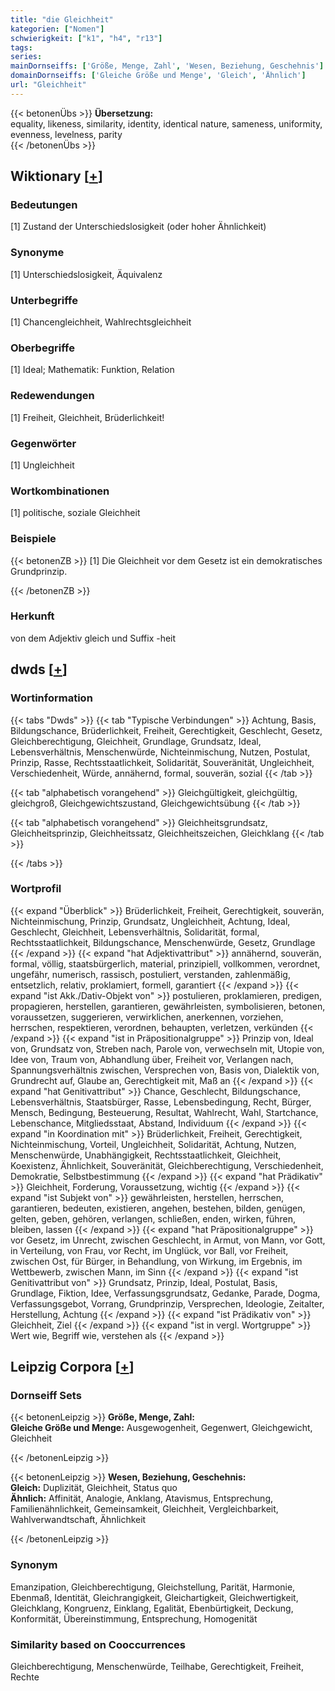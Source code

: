 ```yaml
---
title: "die Gleichheit"
kategorien: ["Nomen"]
schwierigkeit: ["k1", "h4", "r13"]
tags:
series:
mainDornseiffs: ['Größe, Menge, Zahl', 'Wesen, Beziehung, Geschehnis']
domainDornseiffs: ['Gleiche Größe und Menge', 'Gleich', 'Ähnlich']
url: "Gleichheit"
---
```


{{< betonenÜbs >}}
**Übersetzung:**  
equality, likeness, similarity, identity, identical nature, sameness, uniformity, evenness, levelness, parity  
{{< /betonenÜbs >}}

## Wiktionary [[+](https://de.wiktionary.org/wiki/Gleichheit)]

### Bedeutungen
[1] Zustand der Unterschiedslosigkeit (oder hoher Ähnlichkeit)  

### Synonyme
[1] Unterschiedslosigkeit, Äquivalenz  

### Unterbegriffe
[1] Chancengleichheit, Wahlrechtsgleichheit  

### Oberbegriffe
[1] Ideal; Mathematik: Funktion, Relation  

### Redewendungen
[1] Freiheit, Gleichheit, Brüderlichkeit!  

### Gegenwörter
[1] Ungleichheit  

### Wortkombinationen
[1] politische, soziale Gleichheit  

### Beispiele
{{< betonenZB >}}
[1] Die Gleichheit vor dem Gesetz ist ein demokratisches Grundprinzip.  

{{< /betonenZB >}}
### Herkunft
von dem Adjektiv gleich und Suffix -heit  



## dwds [[+](https://www.dwds.de/wb/Gleichheit)]

### Wortinformation
{{< tabs "Dwds" >}}
{{< tab "Typische Verbindungen" >}}
Achtung, Basis, Bildungschance, Brüderlichkeit, Freiheit, Gerechtigkeit, Geschlecht, Gesetz, Gleichberechtigung, Gleichheit, Grundlage, Grundsatz, Ideal, Lebensverhältnis, Menschenwürde, Nichteinmischung, Nutzen, Postulat, Prinzip, Rasse, Rechtsstaatlichkeit, Solidarität, Souveränität, Ungleichheit, Verschiedenheit, Würde, annähernd, formal, souverän, sozial
{{< /tab >}}

{{< tab "alphabetisch vorangehend" >}}
Gleichgültigkeit, gleichgültig, gleichgroß, Gleichgewichtszustand, Gleichgewichtsübung
{{< /tab >}}

{{< tab "alphabetisch vorangehend" >}}
Gleichheitsgrundsatz, Gleichheitsprinzip, Gleichheitssatz, Gleichheitszeichen, Gleichklang
{{< /tab >}}

{{< /tabs >}}

### Wortprofil
{{< expand "Überblick" >}} Brüderlichkeit, Freiheit, Gerechtigkeit, souverän, Nichteinmischung, Prinzip, Grundsatz, Ungleichheit, Achtung, Ideal, Geschlecht, Gleichheit, Lebensverhältnis, Solidarität, formal, Rechtsstaatlichkeit, Bildungschance, Menschenwürde, Gesetz, Grundlage {{< /expand >}}
{{< expand "hat Adjektivattribut" >}} annähernd, souverän, formal, völlig, staatsbürgerlich, material, prinzipiell, vollkommen, verordnet, ungefähr, numerisch, rassisch, postuliert, verstanden, zahlenmäßig, entsetzlich, relativ, proklamiert, formell, garantiert {{< /expand >}}
{{< expand "ist Akk./Dativ-Objekt von" >}} postulieren, proklamieren, predigen, propagieren, herstellen, garantieren, gewährleisten, symbolisieren, betonen, voraussetzen, suggerieren, verwirklichen, anerkennen, vorziehen, herrschen, respektieren, verordnen, behaupten, verletzen, verkünden {{< /expand >}}
{{< expand "ist in Präpositionalgruppe" >}} Prinzip von, Ideal von, Grundsatz von, Streben nach, Parole von, verwechseln mit, Utopie von, Idee von, Traum von, Abhandlung über, Freiheit vor, Verlangen nach, Spannungsverhältnis zwischen, Versprechen von, Basis von, Dialektik von, Grundrecht auf, Glaube an, Gerechtigkeit mit, Maß an {{< /expand >}}
{{< expand "hat Genitivattribut" >}} Chance, Geschlecht, Bildungschance, Lebensverhältnis, Staatsbürger, Rasse, Lebensbedingung, Recht, Bürger, Mensch, Bedingung, Besteuerung, Resultat, Wahlrecht, Wahl, Startchance, Lebenschance, Mitgliedsstaat, Abstand, Individuum {{< /expand >}}
{{< expand "in Koordination mit" >}} Brüderlichkeit, Freiheit, Gerechtigkeit, Nichteinmischung, Vorteil, Ungleichheit, Solidarität, Achtung, Nutzen, Menschenwürde, Unabhängigkeit, Rechtsstaatlichkeit, Gleichheit, Koexistenz, Ähnlichkeit, Souveränität, Gleichberechtigung, Verschiedenheit, Demokratie, Selbstbestimmung {{< /expand >}}
{{< expand "hat Prädikativ" >}} Gleichheit, Forderung, Voraussetzung, wichtig {{< /expand >}}
{{< expand "ist Subjekt von" >}} gewährleisten, herstellen, herrschen, garantieren, bedeuten, existieren, angehen, bestehen, bilden, genügen, gelten, geben, gehören, verlangen, schließen, enden, wirken, führen, bleiben, lassen {{< /expand >}}
{{< expand "hat Präpositionalgruppe" >}} vor Gesetz, im Unrecht, zwischen Geschlecht, in Armut, von Mann, vor Gott, in Verteilung, von Frau, vor Recht, im Unglück, vor Ball, vor Freiheit, zwischen Ost, für Bürger, in Behandlung, von Wirkung, im Ergebnis, im Wettbewerb, zwischen Mann, im Sinn {{< /expand >}}
{{< expand "ist Genitivattribut von" >}} Grundsatz, Prinzip, Ideal, Postulat, Basis, Grundlage, Fiktion, Idee, Verfassungsgrundsatz, Gedanke, Parade, Dogma, Verfassungsgebot, Vorrang, Grundprinzip, Versprechen, Ideologie, Zeitalter, Herstellung, Achtung {{< /expand >}}
{{< expand "ist Prädikativ von" >}} Gleichheit, Ziel {{< /expand >}}
{{< expand "ist in vergl. Wortgruppe" >}} Wert wie, Begriff wie, verstehen als {{< /expand >}}

## Leipzig Corpora [[+](https://corpora.uni-leipzig.de/en/res?word=Gleichheit&corpusId=deu_newscrawl-public_2018)]

### Dornseiff Sets
{{< betonenLeipzig >}}
**Größe, Menge, Zahl:**  
**Gleiche Größe und Menge:** Ausgewogenheit, Gegenwert, Gleichgewicht, Gleichheit  

{{< /betonenLeipzig >}}


{{< betonenLeipzig >}}
**Wesen, Beziehung, Geschehnis:**  
**Gleich:** Duplizität, Gleichheit, Status quo  
**Ähnlich:** Affinität, Analogie, Anklang, Atavismus, Entsprechung, Familienähnlichkeit, Gemeinsamkeit, Gleichheit, Vergleichbarkeit, Wahlverwandtschaft, Ähnlichkeit  

{{< /betonenLeipzig >}}

### Synonym
Emanzipation, Gleichberechtigung, Gleichstellung, Parität, Harmonie, Ebenmaß, Identität, Gleichrangigkeit, Gleichartigkeit, Gleichwertigkeit, Gleichklang, Kongruenz, Einklang, Egalität, Ebenbürtigkeit, Deckung, Konformität, Übereinstimmung, Entsprechung, Homogenität


### Similarity based on Cooccurrences
Gleichberechtigung, Menschenwürde, Teilhabe, Gerechtigkeit, Freiheit, Rechte

